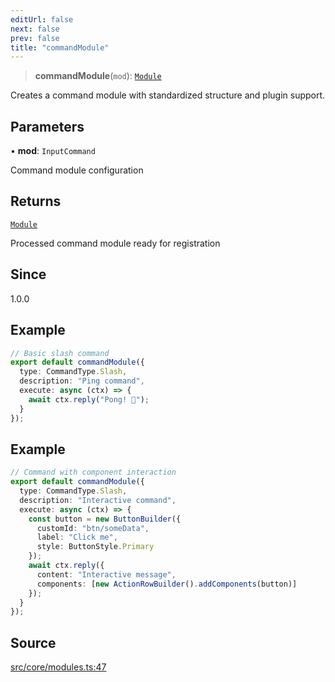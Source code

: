 ```yaml
---
editUrl: false
next: false
prev: false
title: "commandModule"
---
```


> **commandModule**(`mod`): [`Module`](/v4/api/interfaces/module/)

Creates a command module with standardized structure and plugin support.

## Parameters

• **mod**: `InputCommand`

Command module configuration

## Returns

[`Module`](/v4/api/interfaces/module/)

Processed command module ready for registration

## Since

1.0.0

## Example

```ts
// Basic slash command
export default commandModule({
  type: CommandType.Slash,
  description: "Ping command",
  execute: async (ctx) => {
    await ctx.reply("Pong! 🏓");
  }
});
```

## Example

```ts
// Command with component interaction
export default commandModule({
  type: CommandType.Slash,
  description: "Interactive command",
  execute: async (ctx) => {
    const button = new ButtonBuilder({
      customId: "btn/someData",
      label: "Click me",
      style: ButtonStyle.Primary
    });
    await ctx.reply({
      content: "Interactive message",
      components: [new ActionRowBuilder().addComponents(button)]
    });
  }
});
```

## Source

[src/core/modules.ts:47](https://github.com/sern-handler/handler/blob/70c6236802295980123056f2e84579aa6f6e5dbd/src/core/modules.ts#L47)
